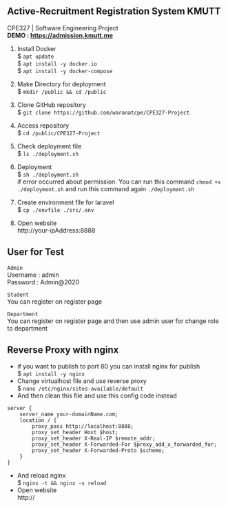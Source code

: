
## Active-Recruitment Registration System KMUTT
CPE327 | Software Engineering Project <br/>
<b>DEMO : https://admission.kmutt.me</b><br/>

1. Install Docker<br/>
$ `apt update` <br/>
$ `apt install -y docker.io` <br/>
$ `apt install -y docker-compose` <br/>

2. Make Directory for deployment<br/>
$ `mkdir /public && cd /public` <br/>

3. Clone GitHub repository <br/>
$ `git clone https://github.com/waranatcpe/CPE327-Project`<br/>

4. Access repository<br/>
$ `cd /public/CPE327-Project`<br/>

5. Check deployment file <br/>
$ `ls ./deployment.sh`<br/>

6. Deployment<br/>
$ `sh ./deployment.sh`<br/>
if error occurred about permission. You can run this command `chmod +x ./deployment.sh` and run this command again `./deployment.sh` <br/>

7. Create environment file for laravel<br/>
$ `cp ./envfile ./src/.env`<br/>

8. Open website<br/>
http://your-ipAddress:8888<br/>

## User for Test
`Admin`<br/>
Username : admin <br/>
Password : Admin@2020 <br/>

`Student`<br/>
You can register on register page<br/>

`Department`<br/>
You can register on register page and then use admin user for change role to department

## Reverse Proxy with nginx
- if you want to publish to port 80 you can install nginx for publish<br/>
   $ `apt install -y nginx` <br/>
- Change virtualhost file and use reverse proxy<br/>
   $ `nano /etc/nginx/sites-available/default `<br/>
- And then clean this file and use this config code instead<br/>
```
server { 
    server_name your-domainName.com; 
    location / { 
        proxy_pass http://localhost:8888; 
        proxy_set_header Host $host; 
        proxy_set_header X-Real-IP $remote_addr; 
        proxy_set_header X-Forwarded-For $proxy_add_x_forwarded_for; 
        proxy_set_header X-Forwarded-Proto $scheme; 
    } 
} 
```
- And reload nginx <br/>
   $ `nginx -t && nginx -s reload` <br/>
- Open website<br/>
   http://<your-ipAddress><br/>

